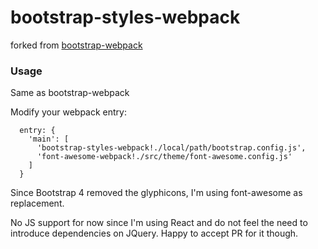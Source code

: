 bootstrap-styles-webpack
=================

forked from [bootstrap-webpack](https://github.com/gowravshekar/bootstrap-webpack)

### Usage
Same as bootstrap-webpack

Modify your webpack entry:
```
  entry: {
    'main': [
      'bootstrap-styles-webpack!./local/path/bootstrap.config.js',
      'font-awesome-webpack!./src/theme/font-awesome.config.js'
    ]
  }
```
Since Bootstrap 4 removed the glyphicons, I'm using font-awesome as replacement.

No JS support for now since I'm using React and do not feel the need to introduce dependencies on JQuery.
Happy to accept PR for it though.
